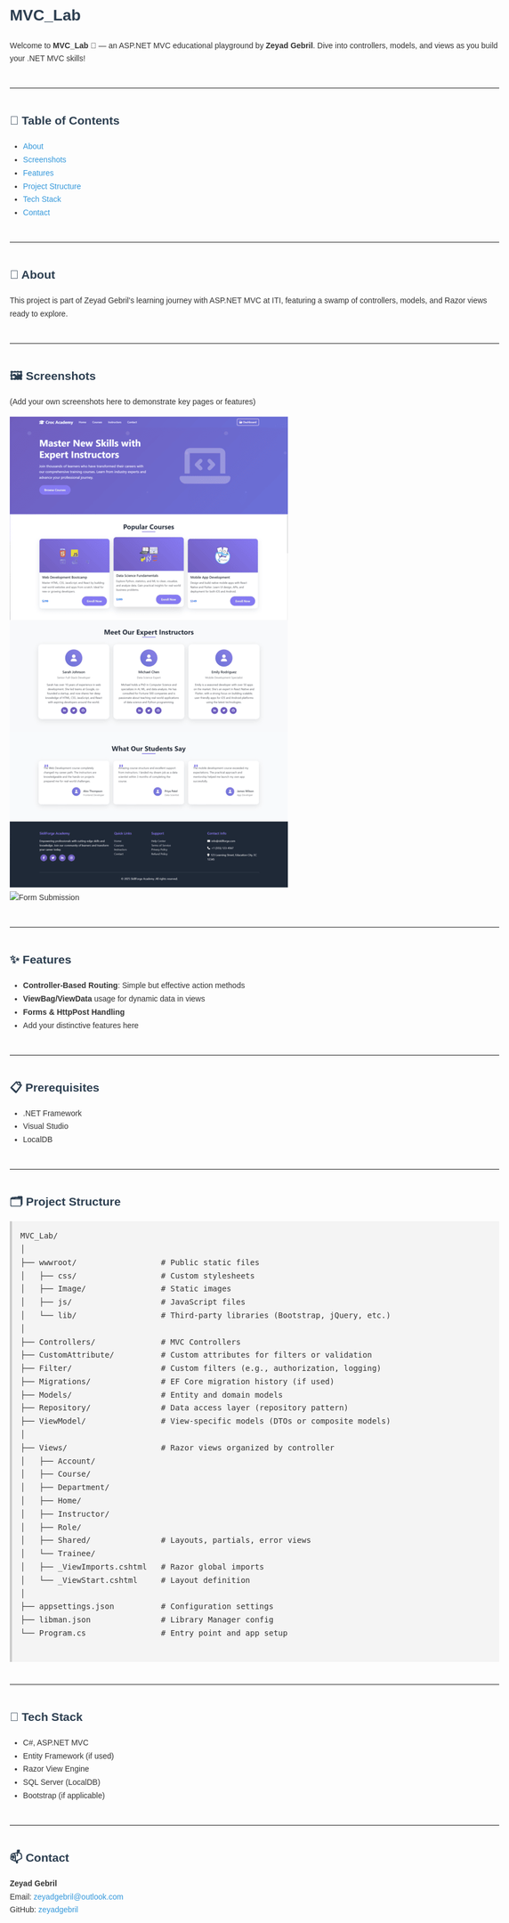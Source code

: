 <!DOCTYPE html>
<html lang="en">
<head>
  <meta charset="UTF-8" />
  <meta name="viewport" content="width=device-width, initial-scale=1.0"/>
  <title>MVC_Lab - README</title>
  <style>
    body {
      font-family: Arial, sans-serif;
      line-height: 1.7;
      padding: 40px;
      max-width: 960px;
      margin: auto;
      background-color: #fdfdfd;
      color: #333;
    }
    pre {
      background-color: #f4f4f4;
      padding: 15px;
      overflow-x: auto;
      border-left: 4px solid #ccc;
    }
    h1, h2, h3 {
      color: #2c3e50;
    }
    hr {
      margin: 40px 0;
    }
    a {
      color: #3498db;
      text-decoration: none;
    }
    a:hover {
      text-decoration: underline;
    }
  </style>
</head>
<body>

  <h1>MVC_Lab</h1>

  <p>
    Welcome to <strong>MVC_Lab</strong> 🐊 — an ASP.NET MVC educational playground by <strong>Zeyad Gebril</strong>.
    Dive into controllers, models, and views as you build your .NET MVC skills!
  </p>

  <hr />

  <h2>🚀 Table of Contents</h2>
  <ul>
    <li><a href="#about">About</a></li>
    <li><a href="#screenshots">Screenshots</a></li>
    <li><a href="#features">Features</a></li>
    <li><a href="#project-structure">Project Structure</a></li>
    <li><a href="#tech-stack">Tech Stack</a></li>
    <li><a href="#contact">Contact</a></li>
  </ul>

  <hr />

  <h2 id="about">🧠 About</h2>
  <p>
    This project is part of Zeyad Gebril's learning journey with ASP.NET MVC at ITI, featuring a swamp of controllers, models, and Razor views ready to explore.
  </p>

  <hr />

  <h2 id="screenshots">🖼️ Screenshots</h2>
  <p>(Add your own screenshots here to demonstrate key pages or features)</p>
  <img src="https://github.com/zeyadgebril/MVC_Lab/blob/master/Project%20Images/landingPage%20(1).png?raw=true" alt="Home Page" style="max-width:100%;" />
  <br/>
  <img src="link-to-screenshot-2.png" alt="Form Submission" style="max-width:100%;" />

  <hr />

  <h2 id="features">✨ Features</h2>
  <ul>
    <li><strong>Controller-Based Routing</strong>: Simple but effective action methods</li>
    <li><strong>ViewBag/ViewData</strong> usage for dynamic data in views</li>
    <li><strong>Forms & HttpPost Handling</strong></li>
    <li>Add your distinctive features here</li>
  </ul>

  <hr />

  <h2 id="prerequisites">📋 Prerequisites</h2>
  <ul>
    <li>.NET Framework</li>
    <li>Visual Studio</li>
    <li>LocalDB</li>
  </ul>

  <hr />

  <h2 id="project-structure">🗂️ Project Structure</h2>
  <pre>
MVC_Lab/
│
├── wwwroot/                  # Public static files
│   ├── css/                  # Custom stylesheets
│   ├── Image/                # Static images
│   ├── js/                   # JavaScript files
│   └── lib/                  # Third-party libraries (Bootstrap, jQuery, etc.)
│
├── Controllers/              # MVC Controllers
├── CustomAttribute/          # Custom attributes for filters or validation
├── Filter/                   # Custom filters (e.g., authorization, logging)
├── Migrations/               # EF Core migration history (if used)
├── Models/                   # Entity and domain models
├── Repository/               # Data access layer (repository pattern)
├── ViewModel/                # View-specific models (DTOs or composite models)
│
├── Views/                    # Razor views organized by controller
│   ├── Account/
│   ├── Course/
│   ├── Department/
│   ├── Home/
│   ├── Instructor/
│   ├── Role/
│   ├── Shared/               # Layouts, partials, error views
│   └── Trainee/
│   ├── _ViewImports.cshtml   # Razor global imports
│   └── _ViewStart.cshtml     # Layout definition
│
├── appsettings.json          # Configuration settings
├── libman.json               # Library Manager config
└── Program.cs                # Entry point and app setup
  </pre>

  <hr />

  <h2 id="tech-stack">🧭 Tech Stack</h2>
  <ul>
    <li>C#, ASP.NET MVC</li>
    <li>Entity Framework (if used)</li>
    <li>Razor View Engine</li>
    <li>SQL Server (LocalDB)</li>
    <li>Bootstrap (if applicable)</li>
  </ul>

  <hr />

  <h2 id="contact">📫 Contact</h2>
  <p>
    <strong>Zeyad Gebril</strong><br/>
    Email: <a href="mailto:zeyadgebril@outlook.com">zeyadgebril@outlook.com</a><br/>
    GitHub: <a href="https://github.com/zeyadgebril" target="_blank">zeyadgebril</a>
  </p>

</body>
</html>
